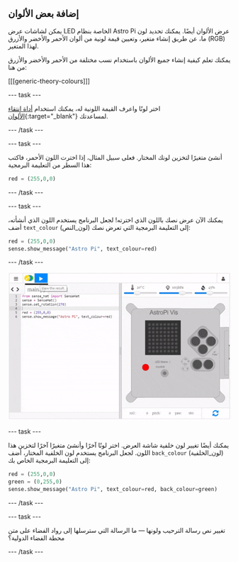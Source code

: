 ## إضافة بعض الألوان

يمكن لشاشات عرض LED الخاصة بنظام Astro Pi عرض الألوان أيضًا. يمكنك تحديد لون ما، عن طريق إنشاء متغير، وتعيين قيمة لونية من ألوان الأحمر والأخضر والأزرق (RGB) لهذا المتغير.

يمكنك تعلم كيفية إنشاء جميع الألوان باستخدام نسب مختلفة من الأحمر والأخضر والأزرق من هنا:

[[[generic-theory-colours]]]

\--- task \---

اختر لونًا واعرف القيمة اللونية له، يمكنك استخدام [أداة انتقاء الألوان](https://www.w3schools.com/colors/colors_rgb.asp){:target="_blank"} لمساعدتك.

\--- /task \---

\--- task \---

أنشئ متغيرًا لتخزين لونك المختار. فعلى سبيل المثال، إذا اخترت اللون الأحمر، فاكتب هذا السطر من التعليمة البرمجية:

```python
red = (255,0,0)
```

\--- /task \---

\--- task \---

يمكنك الآن عرض نصك باللون الذي اخترته! لجعل البرنامج يستخدم اللون الذي أنشأته، أضف `text_colour` (لون_النص) إلى التعليمة البرمجية التي تعرض نصك:

```python
red = (255,0,0)
sense.show_message("Astro Pi", text_colour=red)
```

\--- /task \---

![عرض رسالة ملونة](images/show-message-color.gif)

\--- task \---

يمكنك أيضًا تغيير لون خلفية شاشة العرض. اختر لونًا آخرًا وأنشئ متغيرًا آخرًا لتخزين هذا اللون. لجعل البرنامج يستخدم لون الخلفية المختار، أضف `back_colour` (لون_الخلفية) إلى التعليمة البرمجية الخاص بك:

```python
red = (255,0,0)
green = (0,255,0)
sense.show_message("Astro Pi", text_colour=red, back_colour=green)
```

\--- /task \---

\--- task \---

تغيير نص رسالة الترحيب ولونها — ما الرسالة التي سترسلها إلى رواد الفضاء على متن محطة الفضاء الدولية؟

\--- /task \---